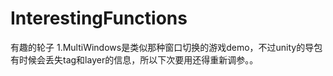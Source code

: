 # InterestingFunctions
有趣的轮子
1.MultiWindows是类似那种窗口切换的游戏demo，不过unity的导包有时候会丢失tag和layer的信息，所以下次要用还得重新调参。。
